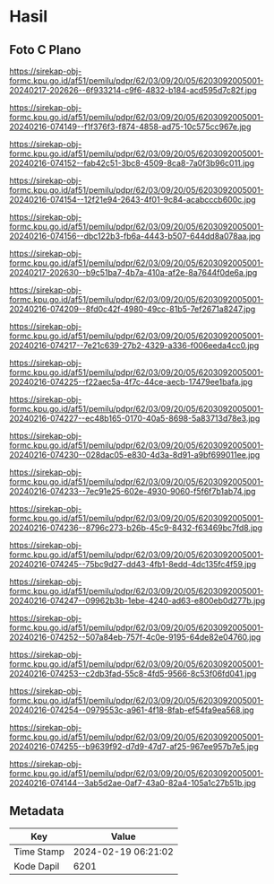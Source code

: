 # Hasil

## Foto C Plano

https://sirekap-obj-formc.kpu.go.id/af51/pemilu/pdpr/62/03/09/20/05/6203092005001-20240217-202626--6f933214-c9f6-4832-b184-acd595d7c82f.jpg

https://sirekap-obj-formc.kpu.go.id/af51/pemilu/pdpr/62/03/09/20/05/6203092005001-20240216-074149--f1f376f3-f874-4858-ad75-10c575cc967e.jpg

https://sirekap-obj-formc.kpu.go.id/af51/pemilu/pdpr/62/03/09/20/05/6203092005001-20240216-074152--fab42c51-3bc8-4509-8ca8-7a0f3b96c011.jpg

https://sirekap-obj-formc.kpu.go.id/af51/pemilu/pdpr/62/03/09/20/05/6203092005001-20240216-074154--12f21e94-2643-4f01-9c84-acabcccb600c.jpg

https://sirekap-obj-formc.kpu.go.id/af51/pemilu/pdpr/62/03/09/20/05/6203092005001-20240216-074156--dbc122b3-fb6a-4443-b507-644dd8a078aa.jpg

https://sirekap-obj-formc.kpu.go.id/af51/pemilu/pdpr/62/03/09/20/05/6203092005001-20240217-202630--b9c51ba7-4b7a-410a-af2e-8a7644f0de6a.jpg

https://sirekap-obj-formc.kpu.go.id/af51/pemilu/pdpr/62/03/09/20/05/6203092005001-20240216-074209--8fd0c42f-4980-49cc-81b5-7ef2671a8247.jpg

https://sirekap-obj-formc.kpu.go.id/af51/pemilu/pdpr/62/03/09/20/05/6203092005001-20240216-074217--7e21c639-27b2-4329-a336-f006eeda4cc0.jpg

https://sirekap-obj-formc.kpu.go.id/af51/pemilu/pdpr/62/03/09/20/05/6203092005001-20240216-074225--f22aec5a-4f7c-44ce-aecb-17479ee1bafa.jpg

https://sirekap-obj-formc.kpu.go.id/af51/pemilu/pdpr/62/03/09/20/05/6203092005001-20240216-074227--ec48b165-0170-40a5-8698-5a83713d78e3.jpg

https://sirekap-obj-formc.kpu.go.id/af51/pemilu/pdpr/62/03/09/20/05/6203092005001-20240216-074230--028dac05-e830-4d3a-8d91-a9bf699011ee.jpg

https://sirekap-obj-formc.kpu.go.id/af51/pemilu/pdpr/62/03/09/20/05/6203092005001-20240216-074233--7ec91e25-602e-4930-9060-f5f6f7b1ab74.jpg

https://sirekap-obj-formc.kpu.go.id/af51/pemilu/pdpr/62/03/09/20/05/6203092005001-20240216-074236--8796c273-b26b-45c9-8432-f63469bc7fd8.jpg

https://sirekap-obj-formc.kpu.go.id/af51/pemilu/pdpr/62/03/09/20/05/6203092005001-20240216-074245--75bc9d27-dd43-4fb1-8edd-4dc135fc4f59.jpg

https://sirekap-obj-formc.kpu.go.id/af51/pemilu/pdpr/62/03/09/20/05/6203092005001-20240216-074247--09962b3b-1ebe-4240-ad63-e800eb0d277b.jpg

https://sirekap-obj-formc.kpu.go.id/af51/pemilu/pdpr/62/03/09/20/05/6203092005001-20240216-074252--507a84eb-757f-4c0e-9195-64de82e04760.jpg

https://sirekap-obj-formc.kpu.go.id/af51/pemilu/pdpr/62/03/09/20/05/6203092005001-20240216-074253--c2db3fad-55c8-4fd5-9566-8c53f06fd041.jpg

https://sirekap-obj-formc.kpu.go.id/af51/pemilu/pdpr/62/03/09/20/05/6203092005001-20240216-074254--0979553c-a961-4f18-8fab-ef54fa9ea568.jpg

https://sirekap-obj-formc.kpu.go.id/af51/pemilu/pdpr/62/03/09/20/05/6203092005001-20240216-074255--b9639f92-d7d9-47d7-af25-967ee957b7e5.jpg

https://sirekap-obj-formc.kpu.go.id/af51/pemilu/pdpr/62/03/09/20/05/6203092005001-20240216-074144--3ab5d2ae-0af7-43a0-82a4-105a1c27b51b.jpg


## Metadata

| Key        | Value               |
| ---------- | ------------------- |
| Time Stamp | 2024-02-19 06:21:02 |
| Kode Dapil | 6201                |




